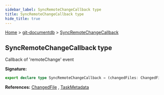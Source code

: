 ```yaml
---
sidebar_label: SyncRemoteChangeCallback type
title: SyncRemoteChangeCallback type
hide_title: true
---
```


[Home](./index.md) &gt; [git-documentdb](./git-documentdb.md) &gt; [SyncRemoteChangeCallback](./git-documentdb.syncremotechangecallback.md)

## SyncRemoteChangeCallback type

Callback of 'remoteChange' event

<b>Signature:</b>

```typescript
export declare type SyncRemoteChangeCallback = (changedFiles: ChangedFile[], taskMetadata: TaskMetadata) => void;
```
<b>References:</b> [ChangedFile](./git-documentdb.changedfile.md) , [TaskMetadata](./git-documentdb.taskmetadata.md)

